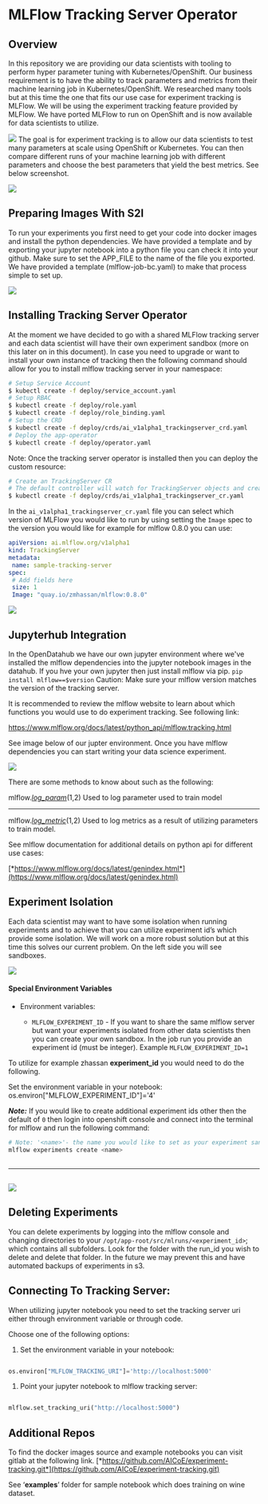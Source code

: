 # MLFlow Tracking Server Operator

## Overview

In this repository we are providing our data scientists with tooling to perform hyper
parameter tuning with  Kubernetes/OpenShift. Our business requirement is to have the
ability to track parameters and metrics from their machine learning job
in Kubernetes/OpenShift. We researched many tools but at this time the one that
fits our use case for experiment tracking is MLFlow. We will be using
the experiment tracking feature provided by MLFlow. We have ported
MLFlow to run on OpenShift and is now available for data scientists to
utilize.

![](./imgs/image19.png) 
The goal is for experiment tracking is to
allow our data scientists to test many parameters at scale using
OpenShift or Kubernetes. You can then compare
different runs of your machine learning job with different parameters
and choose the best parameters that yield the best metrics. See below
screenshot.

![](./imgs/image15.png) 

## Preparing Images With S2I 
 
To run your experiments you first need to get your code into docker
images and install the python dependencies. We have provided a template
and by exporting your jupyter notebook into a python file you can check
it into your github. Make sure to set the APP\_FILE to the name of the
file you exported. We have provided a template (mlflow-job-bc.yaml) to
make that process simple to set up.

![](./images/media/image9.png) 

## Installing Tracking Server Operator
 
At the moment we have decided to go with a shared MLFlow tracking server
and each data scientist will have their own experiment sandbox (more on
this later on in this document). In case you need to upgrade or want
to install your own instance of tracking then the following command
should allow for you to install mlflow tracking server in your namespace:

```bash
# Setup Service Account
$ kubectl create -f deploy/service_account.yaml
# Setup RBAC
$ kubectl create -f deploy/role.yaml
$ kubectl create -f deploy/role_binding.yaml
# Setup the CRD
$ kubectl create -f deploy/crds/ai_v1alpha1_trackingserver_crd.yaml
# Deploy the app-operator
$ kubectl create -f deploy/operator.yaml
```

Note: Once the tracking server operator is installed then you can deploy the custom resource:
 
 ```bash
 # Create an TrackingServer CR
 # The default controller will watch for TrackingServer objects and create a pod for each CR
 $ kubectl create -f deploy/crds/ai_v1alpha1_trackingserver_cr.yaml
 ```
 
 In the `ai_v1alpha1_trackingserver_cr.yaml` file you can select which version of MLFlow you would like to run by
 using setting the `Image` spec to the version you would like for example for mlflow 0.8.0 you can use:
 ```yaml
apiVersion: ai.mlflow.org/v1alpha1
kind: TrackingServer
metadata:
  name: sample-tracking-server
spec:
  # Add fields here
  size: 1
  Image: "quay.io/zmhassan/mlflow:0.8.0"
```

  

![](./images/media/image8.png) 

## Jupyterhub Integration
 
In the OpenDatahub we have our own jupyter environment where we've installed the mlflow dependencies into the
jupyter notebook images in the datahub. If you hve your own jupyter then just install mlflow via pip. 
 `pip install mlflow==$version`
Caution: Make sure your mlflow version matches the version of the tracking server.  

It is recommended to review the mlflow website to learn about which functions you would use to do experiment tracking.
See following link:

https://www.mlflow.org/docs/latest/python_api/mlflow.tracking.html

See image below of our jupter environment. Once you have mlflow dependencies you can start writing your data science 
experiment.

![](./imgs/image18.png) 

There are some methods to know about such as the following:

  mlflow.[*log_param*](https://mlflow.org/docs/latest/python_api/mlflow.tracking.html#mlflow.tracking.MlflowClient.log_param)($1,$2)     Used to log parameter used to train model
  ----------------------------------------------------------------------------------------------------------------------------------------- -------------------------------------------------------------------------
  mlflow.[*log_metric*](https://mlflow.org/docs/latest/python_api/mlflow.tracking.html#mlflow.tracking.MlflowClient.log_metric)($1,$2)   Used to log metrics as a result of utilizing parameters to train model.

See mlflow documentation for additional details on python api for
different use cases:

[*https://www.mlflow.org/docs/latest/genindex.html*](https://www.mlflow.org/docs/latest/genindex.html)

## Experiment Isolation
 
Each data scientist may want to have some isolation when running
experiments and to achieve that you can utilize experiment id’s which
provide some isolation. We will work on a more robust solution but at
this time this solves our current problem. On the left side you will see
sandboxes.

![](./imgs/image10.png) 


#### Special Environment Variables


-   Environment variables:

    -   `MLFLOW_EXPERIMENT_ID` - If you want to share the same mlflow server but want your experiments 
    isolated from other data scientists then you can create your own sandbox. In the job run you provide 
    an experiment id (must be integer). Example `MLFLOW_EXPERIMENT_ID=1` 
 

To utilize for example zhassan **experiment_id** you would need to do
the following.

Set the environment variable in your notebook:
os.environ["MLFLOW_EXPERIMENT_ID"]='4'

***Note:*** If you would like to create additional experiment ids other then the default of `0` then
login into openshift console and connect into the terminal for mlflow and run
the following command:
```bash
# Note: '<name>'- the name you would like to set as your experiment sandbox.
mlflow experiments create <name>
 
```

  --------------------------------------------------------------------------------------------
  ![](./imgs/image16.png) 
  --------------------------------------------------------------------------------------------

 

## Deleting Experiments
 
You can delete experiments by logging into the mlflow console and
changing directories to your
`/opt/app-root/src/mlruns/<experiment_id>`; which contains all
subfolders. Look for the folder with the run_id you wish to delete and
delete that folder. In the future we may prevent this and have automated
backups of experiments in s3.

## Connecting To Tracking Server:
 
When utilizing jupyter notebook you need to set the tracking server uri
either through environment variable or through code.

Choose one of the following options:

1)  Set the environment variable in your notebook:

   ```python
  
  os.environ["MLFLOW_TRACKING_URI"]='http://localhost:5000'

```

 
1)  Point your jupyter notebook to mlflow tracking server:

  ```python

  mlflow.set_tracking_uri("http://localhost:5000")
  
  ````
 
 

## Additional Repos 
 

To find the docker images source and example notebooks you can visit
gitlab at the following link.
[*https://github.com/AICoE/experiment-tracking.git*](https://github.com/AICoE/experiment-tracking.git)

See ‘**examples**’ folder for sample notebook which does training on
wine dataset.